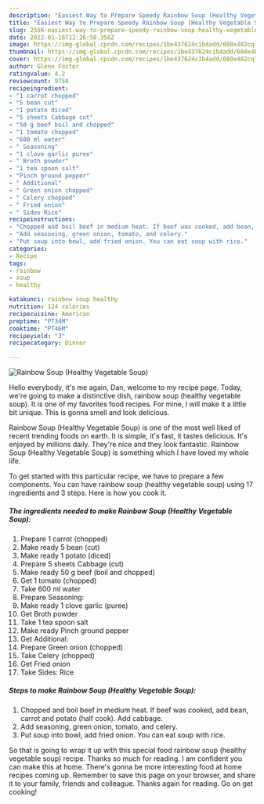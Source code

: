 ```yaml
---
description: "Easiest Way to Prepare Speedy Rainbow Soup (Healthy Vegetable Soup)"
title: "Easiest Way to Prepare Speedy Rainbow Soup (Healthy Vegetable Soup)"
slug: 2556-easiest-way-to-prepare-speedy-rainbow-soup-healthy-vegetable-soup
date: 2022-01-16T12:26:58.356Z
image: https://img-global.cpcdn.com/recipes/1be437624c1b4add/680x482cq70/rainbow-soup-healthy-vegetable-soup-recipe-main-photo.jpg
thumbnail: https://img-global.cpcdn.com/recipes/1be437624c1b4add/680x482cq70/rainbow-soup-healthy-vegetable-soup-recipe-main-photo.jpg
cover: https://img-global.cpcdn.com/recipes/1be437624c1b4add/680x482cq70/rainbow-soup-healthy-vegetable-soup-recipe-main-photo.jpg
author: Glenn Foster
ratingvalue: 4.2
reviewcount: 9758
recipeingredient:
- "1 carrot chopped"
- "5 bean cut"
- "1 potato diced"
- "5 sheets Cabbage cut"
- "50 g beef boil and chopped"
- "1 tomato chopped"
- "600 ml water"
- " Seasoning"
- "1 clove garlic puree"
- " Broth powder"
- "1 tea spoon salt"
- "Pinch ground pepper"
- " Additional"
- " Green onion chopped"
- " Celery chopped"
- " Fried onion"
- " Sides Rice"
recipeinstructions:
- "Chopped and boil beef in medium heat. If beef was cooked, add bean, carrot and potato (half cook). Add cabbage."
- "Add seasoning, green onion, tomato, and celery."
- "Put soup into bowl, add fried onion. You can eat soup with rice."
categories:
- Recipe
tags:
- rainbow
- soup
- healthy

katakunci: rainbow soup healthy 
nutrition: 124 calories
recipecuisine: American
preptime: "PT34M"
cooktime: "PT46M"
recipeyield: "3"
recipecategory: Dinner

---
```



![Rainbow Soup (Healthy Vegetable Soup)](https://img-global.cpcdn.com/recipes/1be437624c1b4add/680x482cq70/rainbow-soup-healthy-vegetable-soup-recipe-main-photo.jpg)

Hello everybody, it's me again, Dan, welcome to my recipe page. Today, we're going to make a distinctive dish, rainbow soup (healthy vegetable soup). It is one of my favorites food recipes. For mine, I will make it a little bit unique. This is gonna smell and look delicious.



Rainbow Soup (Healthy Vegetable Soup) is one of the most well liked of recent trending foods on earth. It is simple, it's fast, it tastes delicious. It's enjoyed by millions daily. They're nice and they look fantastic. Rainbow Soup (Healthy Vegetable Soup) is something which I have loved my whole life.


To get started with this particular recipe, we have to prepare a few components. You can have rainbow soup (healthy vegetable soup) using 17 ingredients and 3 steps. Here is how you cook it.

<!--inarticleads1-->

##### The ingredients needed to make Rainbow Soup (Healthy Vegetable Soup):

1. Prepare 1 carrot (chopped)
1. Make ready 5 bean (cut)
1. Make ready 1 potato (diced)
1. Prepare 5 sheets Cabbage (cut)
1. Make ready 50 g beef (boil and chopped)
1. Get 1 tomato (chopped)
1. Take 600 ml water
1. Prepare  Seasoning:
1. Make ready 1 clove garlic (puree)
1. Get  Broth powder
1. Take 1 tea spoon salt
1. Make ready Pinch ground pepper
1. Get  Additional:
1. Prepare  Green onion (chopped)
1. Take  Celery (chopped)
1. Get  Fried onion
1. Take  Sides: Rice




<!--inarticleads2-->

##### Steps to make Rainbow Soup (Healthy Vegetable Soup):

1. Chopped and boil beef in medium heat. If beef was cooked, add bean, carrot and potato (half cook). Add cabbage.
1. Add seasoning, green onion, tomato, and celery.
1. Put soup into bowl, add fried onion. You can eat soup with rice.




So that is going to wrap it up with this special food rainbow soup (healthy vegetable soup) recipe. Thanks so much for reading. I am confident you can make this at home. There's gonna be more interesting food at home recipes coming up. Remember to save this page on your browser, and share it to your family, friends and colleague. Thanks again for reading. Go on get cooking!

